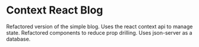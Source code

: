 # Context React Blog

Refactored version of the simple blog. Uses the react context api to manage state. Refactored components to reduce prop drilling. Uses json-server as a database.
